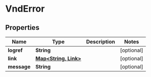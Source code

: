 
# VndError

## Properties
Name | Type | Description | Notes
------------ | ------------- | ------------- | -------------
**logref** | **String** |  |  [optional]
**link** | [**Map&lt;String, Link&gt;**](Link.md) |  |  [optional]
**message** | **String** |  |  [optional]



